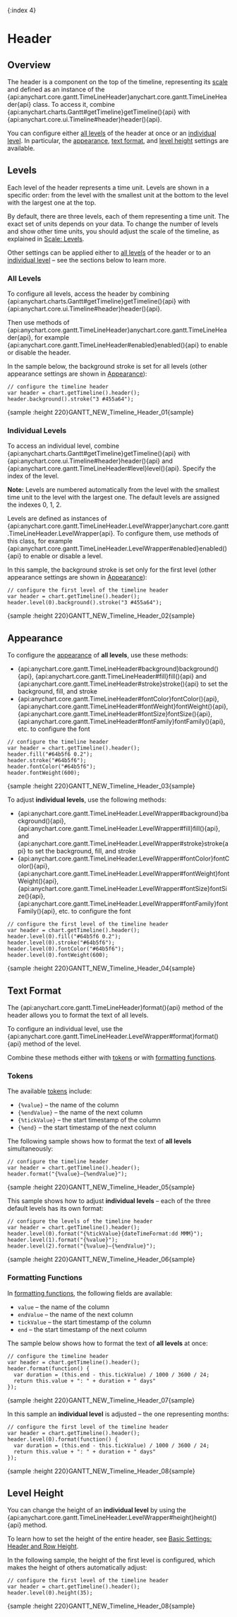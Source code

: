 {:index 4}
# Header

## Overview

The header is a component on the top of the timeline, representing its [scale](Scale) and defined as an instance of the {api:anychart.core.gantt.TimeLineHeader}anychart.core.gantt.TimeLineHeader{api} class. To access it, combine {api:anychart.charts.Gantt#getTimeline}getTimeline(){api} with {api:anychart.core.ui.Timeline#header}header(){api}.

You can configure either [all levels](#all_levels) of the header at once or an [individual level](#individual_levels). In particular, the [appearance](#appearance), [text format](#text_format), and [level height](#level_height) settings are available.

## Levels

Each level of the header represents a time unit. Levels are shown in a specific order: from the level with the smallest unit at the bottom to the level with the largest one at the top.

By default, there are three levels, each of them representing a time unit. The exact set of units depends on your data. To change the number of levels and show other time units, you should adjust the scale of the timeline, as explained in [Scale: Levels](#Scale#levels).

Other settings can be applied either to [all levels](#all_levels) of the header or to  an [individual level](#individual_levels) – see the sections below to learn more.

### All Levels

To configure all levels, access the header by combining {api:anychart.charts.Gantt#getTimeline}getTimeline(){api} with {api:anychart.core.ui.Timeline#header}header(){api}.

Then use methods of {api:anychart.core.gantt.TimeLineHeader}anychart.core.gantt.TimeLineHeader{api}, for example {api:anychart.core.gantt.TimeLineHeader#enabled}enabled(){api} to enable or disable the header.

In the sample below, the background stroke is set for all levels (other appearance settings are shown in [Appearance](#appearance)):

```
// configure the timeline header
var header = chart.getTimeline().header();
header.background().stroke("3 #455a64");
```

{sample :height 220}GANTT\_NEW\_Timeline\_Header\_01{sample}

### Individual Levels

To access an individual level, combine {api:anychart.charts.Gantt#getTimeline}getTimeline(){api} with {api:anychart.core.ui.Timeline#header}header(){api} and {api:anychart.core.gantt.TimeLineHeader#level}level(){api}. Specify the index of the level.

**Note:** Levels are numbered automatically from the level with the smallest time unit to the level with the largest one. The default levels are assigned the indexes 0, 1, 2.

Levels are defined as instances of {api:anychart.core.gantt.TimeLineHeader.LevelWrapper}anychart.core.gantt.TimeLineHeader.LevelWrapper{api}. To configure them, use methods of this class, for example {api:anychart.core.gantt.TimeLineHeader.LevelWrapper#enabled}enabled(){api} to enable or disable a level.

In this sample, the background stroke is set only for the first level (other appearance settings are shown in [Appearance](#appearance)):

```
// configure the first level of the timeline header
var header = chart.getTimeline().header();
header.level(0).background().stroke("3 #455a64");
```

{sample :height 220}GANTT\_NEW\_Timeline\_Header\_02{sample}

## Appearance

To configure the [appearance](../../Appearance_Settings) of **all levels**, use these methods:

* {api:anychart.core.gantt.TimeLineHeader#background}background(){api}, {api:anychart.core.gantt.TimeLineHeader#fill}fill(){api} and {api:anychart.core.gantt.TimeLineHeader#stroke}stroke(){api} to set the background, fill, and stroke
* {api:anychart.core.gantt.TimeLineHeader#fontColor}fontColor(){api}, {api:anychart.core.gantt.TimeLineHeader#fontWeight}fontWeight(){api}, {api:anychart.core.gantt.TimeLineHeader#fontSize}fontSize(){api}, {api:anychart.core.gantt.TimeLineHeader#fontFamily}fontFamily(){api}, etc. to configure the font


```
// configure the timeline header
var header = chart.getTimeline().header();
header.fill("#64b5f6 0.2");
header.stroke("#64b5f6");
header.fontColor("#64b5f6");
header.fontWeight(600);
```

{sample :height 220}GANTT\_NEW\_Timeline\_Header\_03{sample}

To adjust **individual levels**, use the following methods:

* {api:anychart.core.gantt.TimeLineHeader.LevelWrapper#background}background(){api}, {api:anychart.core.gantt.TimeLineHeader.LevelWrapper#fill}fill(){api}, and {api:anychart.core.gantt.TimeLineHeader.LevelWrapper#stroke}stroke{api} to set the background, fill, and stroke
* {api:anychart.core.gantt.TimeLineHeader.LevelWrapper#fontColor}fontColor(){api}, {api:anychart.core.gantt.TimeLineHeader.LevelWrapper#fontWeight}fontWeight(){api}, {api:anychart.core.gantt.TimeLineHeader.LevelWrapper#fontSize}fontSize(){api}, {api:anychart.core.gantt.TimeLineHeader.LevelWrapper#fontFamily}fontFamily(){api}, etc. to configure the font


```
// configure the first level of the timeline header
var header = chart.getTimeline().header();
header.level(0).fill("#64b5f6 0.2");
header.level(0).stroke("#64b5f6");
header.level(0).fontColor("#64b5f6");
header.level(0).fontWeight(600);
```

{sample :height 220}GANTT\_NEW\_Timeline\_Header\_04{sample}

## Text Format

The {api:anychart.core.gantt.TimeLineHeader}format(){api} method of the header allows you to format the text of all levels.

To configure an individual level, use the {api:anychart.core.gantt.TimeLineHeader.LevelWrapper#format}format(){api} method of the level.

Combine these methods either with [tokens](../../Common_Settings/Text_Formatters#string_tokens) or with [formatting functions](../../Common_Settings/Text_Formatters#formatting_functions).

### Tokens

The available [tokens](../../Common_Settings/Text_Formatters#string_tokens) include:

* `{%value}` – the name of the column
* `{%endValue}` – the name of the next column
* `{%tickValue}` – the start timestamp of the column
* `{%end}` – the start timestamp of the next column

The following sample shows how to format the text of **all levels** simultaneously:

```
// configure the timeline header
var header = chart.getTimeline().header();
header.format("{%value}–{%endValue}");
```

{sample :height 220}GANTT\_NEW\_Timeline\_Header\_05{sample}

This sample shows how to adjust **individual levels** – each of the three default levels has its own format:

```
// configure the levels of the timeline header
var header = chart.getTimeline().header();
header.level(0).format("{%tickValue}{dateTimeFormat:dd MMM}");
header.level(1).format("{%value}");
header.level(2).format("{%value}–{%endValue}");
```

{sample :height 220}GANTT\_NEW\_Timeline\_Header\_06{sample}

### Formatting Functions

In [formatting functions](../../Common_Settings/Text_Formatters#formatting_functions), the following fields are available:

* `value` – the name of the column
* `endValue` – the name of the next column
* `tickValue` – the start timestamp of the column
* `end` – the start timestamp of the next column

The sample below shows how to format the text of **all levels** at once:

```
// configure the timeline header
var header = chart.getTimeline().header();
header.format(function() {
  var duration = (this.end - this.tickValue) / 1000 / 3600 / 24;
  return this.value + ": " + duration + " days"
});
```

{sample :height 220}GANTT\_NEW\_Timeline\_Header\_07{sample}

In this sample an **individual level** is adjusted – the one representing months:

```
// configure the first level of the timeline header
var header = chart.getTimeline().header();
header.level(0).format(function() {
  var duration = (this.end - this.tickValue) / 1000 / 3600 / 24;
  return this.value + ": " + duration + " days"
});
```

{sample :height 220}GANTT\_NEW\_Timeline\_Header\_08{sample}

## Level Height

You can change the height of an **individual level** by using the {api:anychart.core.gantt.TimeLineHeader.LevelWrapper#height}height(){api} method.

To learn how to set the height of the entire header, see [Basic Settings: Header and Row Height](../Basic_Settings#header_and_row_height).

In the following sample, the height of the first level is configured, which makes the height of others automatically adjust:

```
// configure the first level of the timeline header
var header = chart.getTimeline().header();
header.level(0).height(35);
```

{sample :height 220}GANTT\_NEW\_Timeline\_Header\_08{sample}